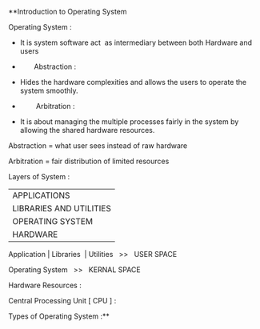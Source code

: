 **Introduction to Operating System

  

Operating System : 

  

- It is system software act  as intermediary between both Hardware and users 
    
-        Abstraction : 
    

- Hides the hardware complexities and allows the users to operate the system smoothly.
    

-         Arbitration : 
    

- It is about managing the multiple processes fairly in the system by allowing the shared hardware resources.
    

  

Abstraction = what user sees instead of raw hardware

Arbitration = fair distribution of limited resources

  

Layers of System : 

|   |
|---|
|APPLICATIONS|
|LIBRARIES AND UTILITIES|
|OPERATING SYSTEM|
|HARDWARE|

  

Application | Libraries  | Utilities   >>   USER SPACE 

  

Operating System   >>   KERNAL SPACE 

  
  

Hardware Resources : 

Central Processing Unit [ CPU ] : 

  

Types of Operating System :**